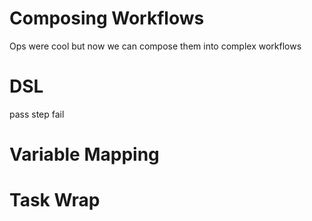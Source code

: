 
# Composing Workflows

Ops were cool but now we can compose them into complex workflows

# DSL

pass
step
fail

# Variable Mapping

# Task Wrap
